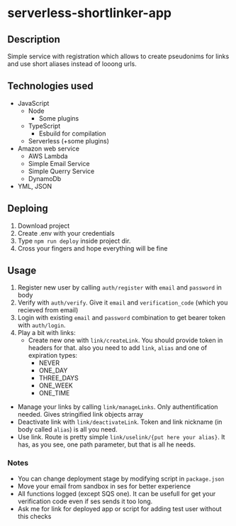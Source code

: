# serverless-shortlinker-app
## Description
Simple service with registration which allows to create pseudonims for links and use short aliases instead of looong urls.
## Technologies used
* JavaScript
  + Node
    - Some plugins
  + TypeScript
    - Esbuild for compilation
  + Serverless (+some plugins)
* Amazon web service
  + AWS Lambda
  + Simple Email Service
  + Simple Querry Service
  + DynamoDb
* YML, JSON
## Deploing
1. Download project
2. Create .env with your credentials
3. Type `npm run deploy` inside project dir.
4. Cross your fingers and hope everything will be fine
## Usage
1. Register new user by calling `auth/register` with `email` and `password` in body
2. Verify with `auth/verify`. Give it `email` and `verification_code` (which you recieved from email)
3. Login with existing `email` and `password` combination to get bearer token with `auth/login`.
4. Play a bit with links:
   - Create new one with `link/createLink`. You should provide token in headers for that. also you need to add `link`, `alias` and one of expiration types:
     + NEVER
     + ONE_DAY
     + THREE_DAYS
     + ONE_WEEK
     + ONE_TIME
  - Manage your links by calling `link/manageLinks`. Only authentification needed. Gives stringified link objects array
  - Deactivate link with `link/deactivateLink`. Token and link nickname (in body called `alias`) is all you need.
  - Use link. Route is pretty simple `link/uselink/{put here your alias}`. It has, as you see, one path parameter, but that is all he needs.
### Notes
- You can change deployment stage by modifying script in `package.json`
- Move your email from sandbox in ses for better experience
- All functions logged (except SQS one). It can be usefull for get your verification code even if ses sends it too long.
- Ask me for link for deployed app or script for adding test user without this checks
